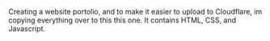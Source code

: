 Creating a website portolio, and to make it easier to upload to Cloudflare, im copying everything over to this this one. It contains HTML, CSS, and Javascript.
